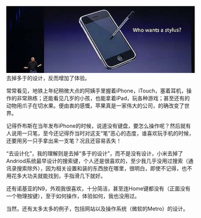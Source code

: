 <img src="/blog/images/stylus.jpg"/>
去掉多于的设计，反而增加了体验。

常常看见，地铁上年纪稍微大点的阿姨手里握着iPhone，iTouch，塞着耳机，操作的非常熟练；还能看见几岁的小孩，也能拿着iPad，玩各种游戏；甚至还有的动物用爪子在切水果。便由衷的感慨，苹果真是一家伟大的公司，的确改变了世界。

记得乔布斯在当年发布iPhone的时候，说道没有键盘，要怎么操作呢？然后就有人说用一只笔，至今还记得乔当时对这支“笔”恶心的态度，谁喜欢玩手机的时候，还要用另一只手拿出来一支笔？况且还容易丢失！

“去设计化”，我的理解则是去掉“多于的设计”，而不是没有设计，小米去掉了Andriod系统最早设计的搜索键，个人还是很喜欢的，至少我几乎没用过搜索（通讯录搜索除外），因为相关设置和装的东西放在哪里，很明白，即使不记得，也不用花多大功夫就能找到，手指滑几下就好。

还有诺基亚的N9，外观我很喜欢，十分简洁，甚至连Home键都没有（正面没有一个物理按键），至于如何操作，体验如何，我也没用过。

当然，还有太多太多的例子，包括网站以及操作系统（微软的Metro）的设计。